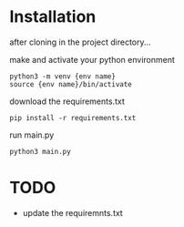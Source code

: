 
# Installation

after cloning in the project directory...

make and activate your python environment
```
python3 -m venv {env name}
source {env name}/bin/activate
```

download the requirements.txt
```
pip install -r requirements.txt
```

run main.py
```
python3 main.py
```

# TODO
- update the requiremnts.txt

